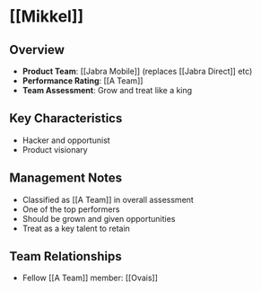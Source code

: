 # [[Mikkel]]

## Overview
- **Product Team**: [[Jabra Mobile]] (replaces [[Jabra Direct]] etc)
- **Performance Rating**: [[A Team]]
- **Team Assessment**: Grow and treat like a king

## Key Characteristics
- Hacker and opportunist
- Product visionary

## Management Notes
- Classified as [[A Team]] in overall assessment
- One of the top performers
- Should be grown and given opportunities
- Treat as a key talent to retain

## Team Relationships
- Fellow [[A Team]] member: [[Ovais]]